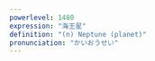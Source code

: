 ```yaml
---
powerlevel: 1480
expression: "海王星"
definition: "(n) Neptune (planet)"
pronunciation: "かいおうせい"
---
```

